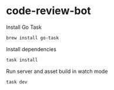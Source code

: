 # code-review-bot

Install Go Task

```sh
brew install go-task
```

Install dependencies

```sh
task install
```

Run server and asset build in watch mode

```sh
task dev
```